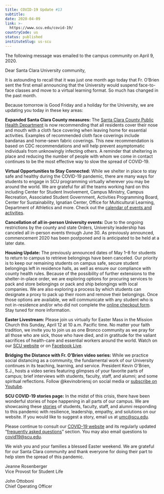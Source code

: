 ```yaml
---
title: COVID-19 Update #13
subtitle: 
date: 2020-04-09
link: >-
  https://www.scu.edu/covid-19/
countryCode: us
status: published
instituteSlug: us-scu
---
```

The following message was emailed to the campus community on April 9, 2020.

Dear Santa Clara University community,

It is astounding to recall that it was just one month ago today that Fr. O’Brien sent the first email announcing that the University would suspend face-to-face classes and move to a virtual learning format.  So much has changed in the past month.

Because tomorrow is Good Friday and a holiday for the University, we are updating you today in these key areas: 

**Expanded Santa Clara County measures:** The [Santa Clara County Public Health Department](https://urldefense.proofpoint.com/v2/url?u=https-3A__www.sccgov.org_sites_phd_DiseaseInformation_novel-2Dcoronavirus_Pages_home.aspx&d=DwMFaQ&c=iVyFbx9TtkoGWXYs40w9MA&r=HW82jcrO1tQQQ9ODpU0Fcw&m=MBy3QeYnn_X3_EuAsFRgQPyzHoCv3BUstDzDqX-yEVE&s=OyliCXQO9W__lZUlWK72yRTswIP-XN3X_zhbvy_2kbg&e=) is now recommending that all residents cover their nose and mouth with a cloth face covering when leaving home for essential activities. Examples of recommended cloth face coverings include bandanas and home-sewn fabric coverings. This new recommendation is based on CDC recommendations and will help prevent asymptomatic individuals from unknowingly infecting others. A reminder that sheltering in place and reducing the number of people with whom we come in contact continues to be the most effective way to slow the spread of COVID-19.   

**Virtual Opportunities to Stay Connected:** While we shelter in place to stay safe and healthy during the COVID-19 pandemic, there are many ways for students to engage in SCU programming virtually wherever you may be around the world. We are grateful for all the teams working hard on this including Center for Student Involvement, Campus Ministry, Campus Recreation, Associated Student Government, Activities Programming Board, Center for Sustainability, Ignatian Center, Office for Multicultural Learning, Department of Athletics and more. Check out the [calendar of events and activities](https://www.scu.edu/csi/virtual-programming).

**Cancellation of all in-person University events:** Due to the ongoing restrictions by the county and state Orders, University leadership has canceled all in-person events through June 30. As previously announced, commencement 2020 has been postponed and is anticipated to be held at a later date.  

**Housing Update:** The previously announced dates of May 1–8 for students to return to campus to retrieve belongings have been canceled. Our priority is to keep our remaining students on campus safe, secure student belongings left in residence halls, as well as ensure our compliance with county health rules. Because of the possibility of further extensions to the shelter-in-place order, we are exploring options for procuring services to pack and store belongings or pack and ship belongings with local companies. We are also exploring a process by which students can designate a proxy to pack up their room and remove their belongings. Once those options are available, we will communicate with any student who is not in-residence and/or who did not complete the [online checkout form](http://ecampus.scu.edu/). Stay tuned for more information. 

**Easter Livestream:** Please join us virtually for Easter Mass in the Mission Church this Sunday, April 12 at 10 a.m. Pacific time. No matter your faith tradition, we invite you to join us as one Bronco community as we pray for all those who are sick, those who have died, and in gratitude for the valiant sacrifices of health-care and essential workers around the world. Watch on our [SCU website](https://urldefense.proofpoint.com/v2/url?u=https-3A__santaclarauniversity.hosted.panopto.com_Panopto_Pages_Viewer.aspx-3Fid-3D2655e6dd-2D6633-2D4370-2D896d-2Dab950113f9da&d=DwMFaQ&c=iVyFbx9TtkoGWXYs40w9MA&r=HW82jcrO1tQQQ9ODpU0Fcw&m=MBy3QeYnn_X3_EuAsFRgQPyzHoCv3BUstDzDqX-yEVE&s=L-aUScZ8gba1W0RpWMnodyiHfAUlHupHkPAxnCC-Jzw&e=) or on [Facebook Live](https://urldefense.proofpoint.com/v2/url?u=https-3A__www.facebook.com_SantaClaraUniversity&d=DwMFaQ&c=iVyFbx9TtkoGWXYs40w9MA&r=HW82jcrO1tQQQ9ODpU0Fcw&m=MBy3QeYnn_X3_EuAsFRgQPyzHoCv3BUstDzDqX-yEVE&s=POH9QlQIzp43o4XYie36aQ1E7rug-EXVevYW5zdA8YU&e=). 

**Bridging the Distance with Fr. O’Brien video series:** While we practice social distancing as a community, the fundamental work of our University continues in its teaching, learning, and service. President Kevin O'Brien, S.J., hosts a video series featuring glimpses of your favorite parts of campus;  brief interviews with students, faculty, staff, and alumni; and some spiritual reflections. Follow @kevinobriensj on social media or [subscribe on Youtube](https://urldefense.proofpoint.com/v2/url?u=https-3A__www.youtube.com_playlist-3Flist-3DPLrC7RRtnP-2DoI1p2r5qNvqKXxg7YUOXKws&d=DwMFaQ&c=iVyFbx9TtkoGWXYs40w9MA&r=HW82jcrO1tQQQ9ODpU0Fcw&m=MBy3QeYnn_X3_EuAsFRgQPyzHoCv3BUstDzDqX-yEVE&s=meNAAArtfXF00y9DzvFAMn2ZY5ld_zRtcUN2k10a-Yk&e=). 

**SCU COVID-19 stories page:** In the midst of this crisis, there have been wonderful stories of hope happening in all parts of our campus. We are showcasing these [stories](https://www.scu.edu/covid-19/stories/) of students, faculty, staff, and alumni responding to this pandemic with resilience, leadership, empathy, and solutions on our website. If you would like to suggest a story, email us at [umc@scu.edu](mailto:umc@scu.edu).

Please continue to consult our [COVID-19 website](http://scu.edu/covid-19) and its regularly updated “[frequently asked questions](https://www.scu.edu/covid-19/faqs/)” section. You may also email questions to [covid19@scu.edu](mailto:covid19@scu.edu). 

We wish you and your families a blessed Easter weekend. We are grateful for our Santa Clara community and thank everyone for doing their part to help stem the spread of this pandemic. 

 

Jeanne Rosenberger  
Vice Provost for Student Life

John Ottoboni  
Chief Operating Officer

 

